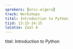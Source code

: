 ```yaml
---
sprekers: [eric-algera]
track: Workshops
titel: Introduction to Python
tijd: 13:15-14:15
locatie: Zaal A
---
```

titel: Introduction to Python